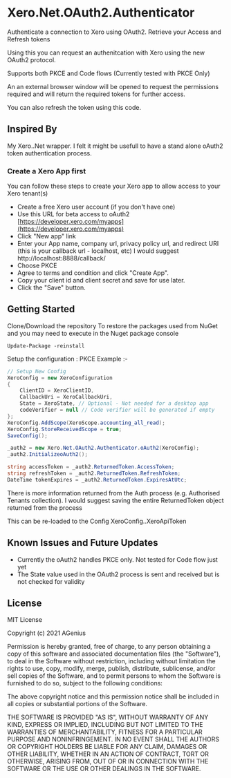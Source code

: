 # Xero.Net.OAuth2.Authenticator
Authenticate a connection to Xero using OAuth2. Retrieve your Access and Refresh tokens

Using this you can request an authenitcation with Xero using the new OAuth2 protocol.

Supports both PKCE and Code flows (Currently tested with PKCE Only)

An an external browser window will be opened to request the permissions required and will return the required tokens for further access.

You can also refresh the token using this code.

## Inspired By
My Xero..Net wrapper. I felt it might be usefull to have a stand alone oAuth2 token authentication process.

### Create a Xero App first 
You can follow these steps to create your Xero app to allow access to your Xero tenant(s)

* Create a free Xero user account (if you don't have one)
* Use this URL for beta access to oAuth2 [https://developer.xero.com/myapps](https://developer.xero.com/myapps)
* Click "New app" link
* Enter your App name, company url, privacy policy url, and redirect URI (this is your callback url - localhost, etc) I would suggest http://localhost:8888/callback/
* Choose PKCE
* Agree to terms and condition and click "Create App".
* Copy your client id and client secret and save for use later.
* Click the "Save" button. 

## Getting Started
Clone/Download the repository
To restore the packages used from NuGet and you may need to execute in the Nuget package console

``
Update-Package -reinstall
``

Setup the configuration : PKCE Example :-

```c#
// Setup New Config
XeroConfig = new XeroConfiguration
{
    ClientID = XeroClientID,
    CallbackUri = XeroCallbackUri,
    State = XeroState, // Optional - Not needed for a desktop app
    codeVerifier = null // Code verifier will be generated if empty
};
XeroConfig.AddScope(XeroScope.accounting_all_read);
XeroConfig.StoreReceivedScope = true;
SaveConfig();

_auth2 = new Xero.Net.OAuth2.Authenticator.oAuth2(XeroConfig);
_auth2.InitializeoAuth2();

string accessToken = _auth2.ReturnedToken.AccessToken;
string refreshToken = _auth2.ReturnedToken.RefreshToken;
DateTime tokenExpires = _auth2.ReturnedToken.ExpiresAtUtc;

```

There is more information returned from the Auth process (e.g. Authorised Tenants collection). I would suggest saving the entire ReturnedToken object returned from the process

This can be re-loaded to the Config   XeroConfig..XeroApiToken

## Known Issues and Future Updates
* Currently the oAuth2 handles PKCE only. Not tested for Code flow just yet
* The State value used in the OAuth2 process is sent and received but is not checked for validity


## License

MIT License

Copyright (c) 2021 AGenius

Permission is hereby granted, free of charge, to any person obtaining a copy
of this software and associated documentation files (the "Software"), to deal
in the Software without restriction, including without limitation the rights
to use, copy, modify, merge, publish, distribute, sublicense, and/or sell
copies of the Software, and to permit persons to whom the Software is
furnished to do so, subject to the following conditions:

The above copyright notice and this permission notice shall be included in all
copies or substantial portions of the Software.

THE SOFTWARE IS PROVIDED "AS IS", WITHOUT WARRANTY OF ANY KIND, EXPRESS OR
IMPLIED, INCLUDING BUT NOT LIMITED TO THE WARRANTIES OF MERCHANTABILITY,
FITNESS FOR A PARTICULAR PURPOSE AND NONINFRINGEMENT. IN NO EVENT SHALL THE
AUTHORS OR COPYRIGHT HOLDERS BE LIABLE FOR ANY CLAIM, DAMAGES OR OTHER
LIABILITY, WHETHER IN AN ACTION OF CONTRACT, TORT OR OTHERWISE, ARISING FROM,
OUT OF OR IN CONNECTION WITH THE SOFTWARE OR THE USE OR OTHER DEALINGS IN THE
SOFTWARE.